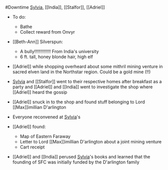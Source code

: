 #Downtime 
[Sylvia](PCs/Past/Sylvia.md), [[India]], [[Stalfor]], [[Adriel]]

- To do:
	- Bathe
	- Collect reward from Onvyr

- [[Beth-Ann]] Silverspun:
	- A bully!!!!!!!!!!!!! From India's university
	- 6 ft. tall, honey blonde hair, high elf

- [[Adriel]] while shopping overheard about some mithril mining venture in sacred elven land in the Northstar region. Could be a gold mine (!!)
- [Sylvia](PCs/Past/Sylvia.md) and [[Stalfor]] went to their respective homes after breakfast as a party and [[Adriel]] and [[India]] went to investigate the shop where [[Adriel]] heard the gossip
- [[Adriel]] snuck in to the shop and found stuff belonging to Lord [[Max]]imillian D'arlington
- Everyone reconvened at [Sylvia](PCs/Past/Sylvia.md)'s

- [[Adriel]] found:
	- Map of Eastern Faraway
	- Letter to Lord [[Max]]imillian D'arlington about a joint mining venture
	- Cart receipt
- [[Adriel]] and [[India]] perused [Sylvia](PCs/Past/Sylvia.md)'s books and learned that the founding of SFC was initially funded by the D'arlington family